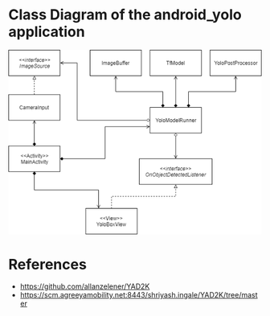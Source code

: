 # Class Diagram of the android_yolo application
![Class Diagram](images/class_diagram.png)

# References
* https://github.com/allanzelener/YAD2K
* https://scm.agreeyamobility.net:8443/shriyash.ingale/YAD2K/tree/master
